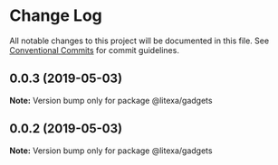 # Change Log

All notable changes to this project will be documented in this file.
See [Conventional Commits](https://conventionalcommits.org) for commit guidelines.

## 0.0.3 (2019-05-03)

**Note:** Version bump only for package @litexa/gadgets





## 0.0.2 (2019-05-03)

**Note:** Version bump only for package @litexa/gadgets
